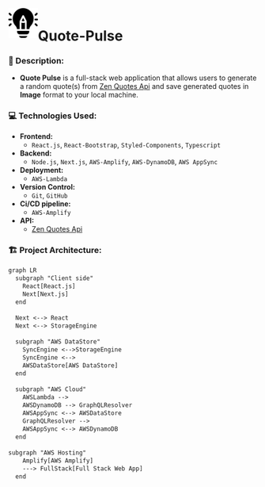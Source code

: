 <img align="left" width="60" height="60" src="./assets/idea.png" alt="Image Segmentation Tool">

# Quote-Pulse
### 📝 Description:

- **Quote Pulse** is a full-stack web application that allows users to generate a random quote(s) from [Zen Quotes Api](https://zenquotes.io/) and save  generated quotes in **Image** format to your local machine.

### 💻 Technologies Used:

- **Frontend:** 
  - `React.js`, `React-Bootstrap`, `Styled-Components`, `Typescript`
- **Backend:**
  - `Node.js`, `Next.js`, `AWS-Amplify`, `AWS-DynamoDB`, `AWS AppSync` 
- **Deployment:**
  - `AWS-Lambda`
- **Version Control:**
  - `Git`, `GitHub`
- **Ci/CD pipeline:**
  - `AWS-Amplify`
- **API:**
  - [Zen Quotes Api](https://zenquotes.io/random)
   
    

### 🏗️ Project Architecture:
```mermaid
graph LR
  subgraph "Client side"
    React[React.js]
    Next[Next.js]
  end

  Next <--> React
  Next <--> StorageEngine

  subgraph "AWS DataStore"
    SyncEngine <-->StorageEngine
    SyncEngine <-->
    AWSDataStore[AWS DataStore]
  end

  subgraph "AWS Cloud"
    AWSLambda -->
    AWSDynamoDB --> GraphQLResolver
    AWSAppSync <--> AWSDataStore
    GraphQLResolver --> 
    AWSAppSync <--> AWSDynamoDB
  end

subgraph "AWS Hosting"
    Amplify[AWS Amplify]
    ---> FullStack[Full Stack Web App]
  end

```

